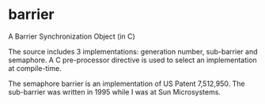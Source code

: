 # barrier
A Barrier Synchronization Object (in C)

The source includes 3 implementations: generation number, sub-barrier and semaphore. A C pre-processor directive is used to select an implementation at compile-time.

The semaphore barrier is an implementation of US Patent 7,512,950.
The sub-barrier was written in 1995 while I was at Sun Microsystems.
